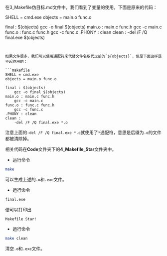 在3_Makefile伪目标.md文件中，我们看到了变量的使用，下面是原来的代码：

SHELL = cmd.exe
objects = main.o func.o

final : $(objects)
	gcc -o final $(objects)
main.o : main.c func.h
	gcc -c main.c
func.o : func.c func.h
	gcc -c func.c
.PHONY : clean
clean :
	-del /F /Q final.exe $(objects)
```


如果文件很多，我们可以使用通配符来代替文件名取代之前的`${objects}`，但是下面这样是不起作用的：

```makefile
SHELL = cmd.exe
objects = main.o func.o

final : $(objects)
	gcc -o final $(objects)
main.o : main.c func.h
	gcc -c main.c
func.o : func.c func.h
	gcc -c func.c
.PHONY : clean
clean :
	-del /F /Q final.exe *.o
```

注意上面的`-del /F /Q final.exe *.o`就使用了`*`通配符，意思是后缀为`.o`的文件都被清除掉。

相关代码在**Code**文件夹下的**4_Makefile_Star**文件夹中。

+ 运行命令

```bash
make
```
可以生成上述的`.o`和`.exe`文件。

+ 运行命令

```bash
final.exe
```

便可以打印出

```
Makefile Star!
```


+ 运行命令
```bash
make clean
```
清空`.o`和`.exe`文件。
